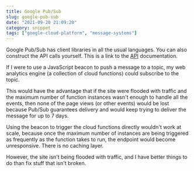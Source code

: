 ```yaml
---
title: Google Pub/Sub
slug: google-pub-sub
date: "2021-09-20 21:09:20"
category: snippet
tags: ["google-cloud-platform", "message-systems"]
---
```


Google Pub/Sub has client libraries in all the usual languages. You can also
construct the API calls yourself. This is a link to the
[API](https://cloud.google.com/pubsub/docs/reference/rest/v1/projects.topics/publish)
documentation.

If I were to use a JavaScript beacon to push a message to a topic, my web
analytics engine (a collection of cloud functions) could subscribe to the topic.

This would have the advantage that if the site were flooded with traffic and the
maximum number of function instances wasn't enough to handle all the events, then
none of the page views (or other events) would be lost because Pub/Sub guarantees
delivery and would keep trying to deliver the message for up to 7 days.

Using the beacon to trigger the cloud functions directly wouldn't work at scale,
because once the maximum number of instances are being triggered as frequently
as the function takes to run, the endpoint would become unresponsive. There is
no caching layer.

However, the site isn't being flooded with traffic, and I have better things
to do than fix stuff that isn't broken.
